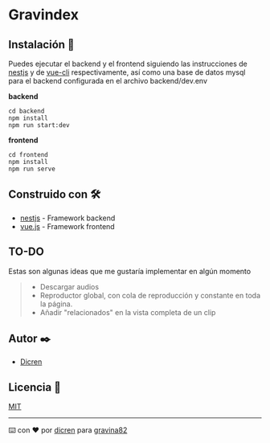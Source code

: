 # Gravindex


## Instalación 🚀

Puedes ejecutar el backend y el frontend siguiendo las instrucciones de [nestjs](https://docs.nestjs.com/) 
y de [vue-cli](https://cli.vuejs.org/guide/cli-service.html#using-the-binary) respectivamente, así como una base de datos mysql para el backend
configurada en el archivo backend/dev.env 

**backend**

```
cd backend
npm install
npm run start:dev
```
**frontend**

```
cd frontend
npm install
npm run serve
```

## Construido con 🛠️

* [nestjs](https://nestjs.com/) - Framework backend
* [vue.js](https://vuejs.org/) - Framework frontend

## TO-DO ##

Estas son algunas ideas que me gustaría implementar en algún momento

> * Descargar audios 
> * Reproductor global, con cola de reproducción y constante en toda la página.
> * Añadir "relacionados" en la vista completa de un clip

## Autor ✒️

* [Dicren](https://github.com/dicren)

## Licencia 📄

[MIT](LICENSE)


---
⌨️ con ❤️ por [dicren](https://github.com/dicren) para [gravina82](https://gravina82.com/) 
